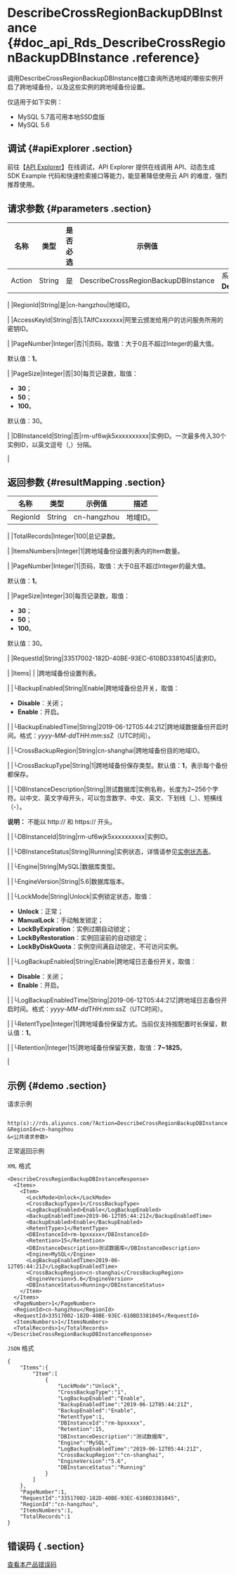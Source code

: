 # DescribeCrossRegionBackupDBInstance {#doc_api_Rds_DescribeCrossRegionBackupDBInstance .reference}

调用DescribeCrossRegionBackupDBInstance接口查询所选地域的哪些实例开启了跨地域备份，以及这些实例的跨地域备份设置。

仅适用于如下实例：

-   MySQL 5.7高可用本地SSD盘版
-   MySQL 5.6

## 调试 {#apiExplorer .section}

前往【[API Explorer](https://api.aliyun.com/#product=Rds&api=DescribeCrossRegionBackupDBInstance)】在线调试，API Explorer 提供在线调用 API、动态生成 SDK Example 代码和快速检索接口等能力，能显著降低使用云 API 的难度，强烈推荐使用。

## 请求参数 {#parameters .section}

|名称|类型|是否必选|示例值|描述|
|--|--|----|---|--|
|Action|String|是|DescribeCrossRegionBackupDBInstance|系统规定参数，取值：**DescribeCrossRegionBackupDBInstance**。

 |
|RegionId|String|是|cn-hangzhou|地域ID。

 |
|AccessKeyId|String|否|LTAIfCxxxxxxx|阿里云颁发给用户的访问服务所用的密钥ID。

 |
|PageNumber|Integer|否|1|页码，取值：大于0且不超过Integer的最大值。

 默认值：**1**。

 |
|PageSize|Integer|否|30|每页记录数，取值：

 -   **30**；
-   **50**；
-   **100**。

 默认值：30。

 |
|DBInstanceId|String|否|rm-uf6wjk5xxxxxxxxxx|实例ID。一次最多传入30个实例ID，以英文逗号（,）分隔。

 |

## 返回参数 {#resultMapping .section}

|名称|类型|示例值|描述|
|--|--|---|--|
|RegionId|String|cn-hangzhou|地域ID。

 |
|TotalRecords|Integer|100|总记录数。

 |
|ItemsNumbers|Integer|1|跨地域备份设置列表内的Item数量。

 |
|PageNumber|Integer|1|页码，取值：大于0且不超过Integer的最大值。

 默认值：**1**。

 |
|PageSize|Integer|30|每页记录数，取值：

 -   **30**；
-   **50**；
-   **100**。

 默认值：30。

 |
|RequestId|String|33517002-182D-40BE-93EC-610BD3381045|请求ID。

 |
|Items| | |跨地域备份设置列表。

 |
|└BackupEnabled|String|Enable|跨地域备份总开关，取值：

 -   **Disable**：关闭；
-   **Enable**：开启。

 |
|└BackupEnabledTime|String|2019-06-12T05:44:21Z|跨地域数据备份开启时间。格式：*yyyy-MM-dd*T*HH:mm:ss*Z（UTC时间）。

 |
|└CrossBackupRegion|String|cn-shanghai|跨地域备份目的地域ID。

 |
|└CrossBackupType|String|1|跨地域备份保存类型。默认值：**1**，表示每个备份都保存。

 |
|└DBInstanceDescription|String|测试数据库|实例名称，长度为2~256个字符。以中文、英文字母开头，可以包含数字、中文、英文、下划线（\_）、短横线（-）。

 **说明：** 不能以 http:// 和 https:// 开头。

 |
|└DBInstanceId|String|rm-uf6wjk5xxxxxxxxxx|实例ID。

 |
|└DBInstanceStatus|String|Running|实例状态，详情请参见[实例状态表](~~26315~~)。

 |
|└Engine|String|MySQL|数据库类型。

 |
|└EngineVersion|String|5.6|数据库版本。

 |
|└LockMode|String|Unlock|实例锁定状态，取值：

 -   **Unlock**：正常；
-   **ManualLock**：手动触发锁定；
-   **LockByExpiration**：实例过期自动锁定；
-   **LockByRestoration**：实例回滚前的自动锁定；
-   **LockByDiskQuota**：实例空间满自动锁定，不可访问实例。

 |
|└LogBackupEnabled|String|Enable|跨地域日志备份开关，取值：

 -   **Disable**：关闭；
-   **Enable**：开启。

 |
|└LogBackupEnabledTime|String|2019-06-12T05:44:21Z|跨地域日志备份开启时间。格式：*yyyy-MM-dd*T*HH:mm:ss*Z（UTC时间）。

 |
|└RetentType|Integer|1|跨地域备份保留方式。当前仅支持按配置时长保留，默认值：**1**。

 |
|└Retention|Integer|15|跨地域备份保留天数，取值：**7~1825**。

 |

## 示例 {#demo .section}

请求示例

``` {#request_demo}

http(s)://rds.aliyuncs.com/?Action=DescribeCrossRegionBackupDBInstance
&RegionId=cn-hangzhou
&<公共请求参数>

```

正常返回示例

`XML` 格式

``` {#xml_return_success_demo}
<DescribeCrossRegionBackupDBInstanceResponse>
  <Items>
    <Item>
      <LockMode>Unlock</LockMode>
      <CrossBackupType>1</CrossBackupType>
      <LogBackupEnabled>Enable</LogBackupEnabled>
      <BackupEnabledTime>2019-06-12T05:44:21Z</BackupEnabledTime>
      <BackupEnabled>Enable</BackupEnabled>
      <RetentType>1</RetentType>
      <DBInstanceId>rm-bpxxxxx</DBInstanceId>
      <Retention>15</Retention>
      <DBInstanceDescription>测试数据库</DBInstanceDescription>
      <Engine>MySQL</Engine>
      <LogBackupEnabledTime>2019-06-12T05:44:21Z</LogBackupEnabledTime>
      <CrossBackupRegion>cn-shanghai</CrossBackupRegion>
      <EngineVersion>5.6</EngineVersion>
      <DBInstanceStatus>Running</DBInstanceStatus>
    </Item>
  </Items>
  <PageNumber>1</PageNumber>
  <RegionId>cn-hangzhou</RegionId>
  <RequestId>33517002-182D-40BE-93EC-610BD3381045</RequestId>
  <ItemsNumbers>1</ItemsNumbers>
  <TotalRecords>1</TotalRecords>
</DescribeCrossRegionBackupDBInstanceResponse>

```

`JSON` 格式

``` {#json_return_success_demo}
{
	"Items":{
		"Item":[
			{
				"LockMode":"Unlock",
				"CrossBackupType":"1",
				"LogBackupEnabled":"Enable",
				"BackupEnabledTime":"2019-06-12T05:44:21Z",
				"BackupEnabled":"Enable",
				"RetentType":1,
				"DBInstanceId":"rm-bpxxxxx",
				"Retention":15,
				"DBInstanceDescription":"测试数据库",
				"Engine":"MySQL",
				"LogBackupEnabledTime":"2019-06-12T05:44:21Z",
				"CrossBackupRegion":"cn-shanghai",
				"EngineVersion":"5.6",
				"DBInstanceStatus":"Running"
			}
		]
	},
	"PageNumber":1,
	"RequestId":"33517002-182D-40BE-93EC-610BD3381045",
	"RegionId":"cn-hangzhou",
	"ItemsNumbers":1,
	"TotalRecords":1
}
```

## 错误码 { .section}

[查看本产品错误码](https://error-center.aliyun.com/status/product/Rds)

